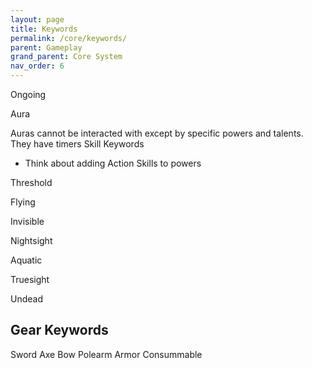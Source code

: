 ```yaml
---
layout: page
title: Keywords
permalink: /core/keywords/
parent: Gameplay
grand_parent: Core System
nav_order: 6
---
```


Ongoing

Aura

Auras cannot be interacted with except by specific powers and talents. They have timers
Skill Keywords
- Think about adding Action Skills to powers

Threshold

Flying

Invisible

Nightsight

Aquatic

Truesight

Undead


## Gear Keywords
Sword
Axe
Bow
Polearm
Armor
Consummable




